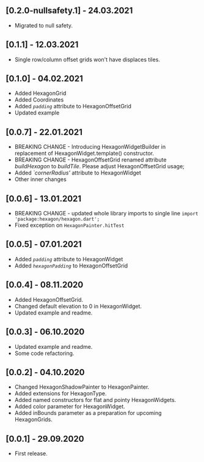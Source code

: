 ## [0.2.0-nullsafety.1] - 24.03.2021

* Migrated to null safety.

## [0.1.1] - 12.03.2021

* Single row/column offset grids won't have displaces tiles.

## [0.1.0] - 04.02.2021

* Added HexagonGrid
* Added Coordinates
* Added _`padding`_ attribute to HexagonOffsetGrid
* Updated example

## [0.0.7] - 22.01.2021

* BREAKING CHANGE - Introducing HexagonWidgetBuilder in replacement of HexagonWidget.template() constructor.
* BREAKING CHANGE - HexagonOffsetGrid renamed attribute _buildHexagon_ to _buildTile_. Please adjust HexagonOffsetGrid usage;
* Added _`cornerRadius'_ attribute to HexagonWidget
* Other inner changes

## [0.0.6] - 13.01.2021

* BREAKING CHANGE - updated whole library imports to single line `import 'package:hexagon/hexagon.dart';`
* Fixed exception on `HexagonPainter.hitTest`

## [0.0.5] - 07.01.2021

* Added _`padding`_ attribute to HexagonWidget
* Added _`hexagonPadding`_ to HexagonOffsetGrid

## [0.0.4] - 08.11.2020

* Added HexagonOffsetGrid.
* Changed default elevation to 0 in HexagonWidget.
* Updated example and readme.

## [0.0.3] - 06.10.2020

* Updated example and readme.
* Some code refactoring.

## [0.0.2] - 04.10.2020

* Changed HexagonShadowPainter to HexagonPainter.
* Added extensions for HexagonType.
* Added named constructors for flat and pointy HexagonWidgets.
* Added color parameter for HexagonWidget.
* Added inBounds parameter as a preparation for upcoming HexagonGrids.

## [0.0.1] - 29.09.2020

* First release.
